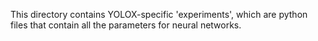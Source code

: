This directory contains YOLOX-specific 'experiments', which are python files that contain all the parameters for neural networks.
